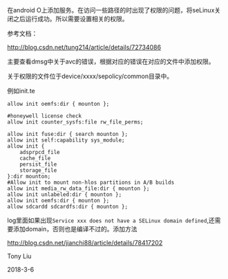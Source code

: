 在android O上添加服务。在访问一些路径的时出现了权限的问题，将seLinux关闭之后运行成功。所以需要设置相关的权限。

参考文档：

http://blog.csdn.net/tung214/article/details/72734086

主要查看dmsg中关于avc的错误，根据对应的错误在对应的文件中添加权限。

关于权限的文件位于device/xxxx/sepolicy/common目录中。

例如init.te

```
allow init oemfs:dir { mounton };

#honeywell license check
allow init counter_sysfs:file rw_file_perms;

allow init fuse:dir { search mounton };
allow init self:capability sys_module;
allow init {
    adsprpcd_file
    cache_file
    persist_file
    storage_file
}:dir mounton;
#Allow init to mount non-hlos partitions in A/B builds
allow init media_rw_data_file:dir { mounton };
allow init unlabeled:dir { mounton };
allow init oemfs:dir { mounton };
allow sdcardd sdcardfs:dir { mounton };
```

log里面如果出现`Service xxx does not have a SELinux domain defined`,还需要添加domain，否则也是编译不过的。添加方法

http://blog.csdn.net/jianchi88/article/details/78417202


Tony Liu

2018-3-6